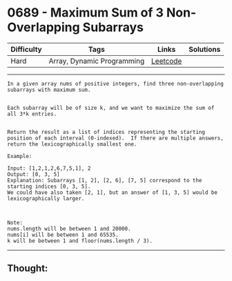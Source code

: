 # 0689 - Maximum Sum of 3 Non-Overlapping Subarrays

Difficulty  | Tags | Links | Solutions
----------- | ---- | ----- | -----
Hard | Array, Dynamic Programming | [Leetcode](https://leetcode.com/problems/maximum-sum-of-3-non-overlapping-subarrays/description/) |


-----------

```
In a given array nums of positive integers, find three non-overlapping subarrays with maximum sum.


Each subarray will be of size k, and we want to maximize the sum of all 3*k entries.


Return the result as a list of indices representing the starting position of each interval (0-indexed).  If there are multiple answers, return the lexicographically smallest one.

Example:

Input: [1,2,1,2,6,7,5,1], 2
Output: [0, 3, 5]
Explanation: Subarrays [1, 2], [2, 6], [7, 5] correspond to the starting indices [0, 3, 5].
We could have also taken [2, 1], but an answer of [1, 3, 5] would be lexicographically larger.



Note:
nums.length will be between 1 and 20000.
nums[i] will be between 1 and 65535.
k will be between 1 and floor(nums.length / 3).
```

-----------

## Thought:
